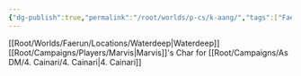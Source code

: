 ```yaml
---
{"dg-publish":true,"permalink":"/root/worlds/p-cs/k-aang/","tags":["Faerun","Balky"]}
---
```


[[Root/Worlds/Faerun/Locations/Waterdeep\|Waterdeep]] 
[[Root/Campaigns/Players/Marvis\|Marvis]]'s Char for [[Root/Campaigns/As DM/4. Cainari/4. Cainari\|4. Cainari]]
